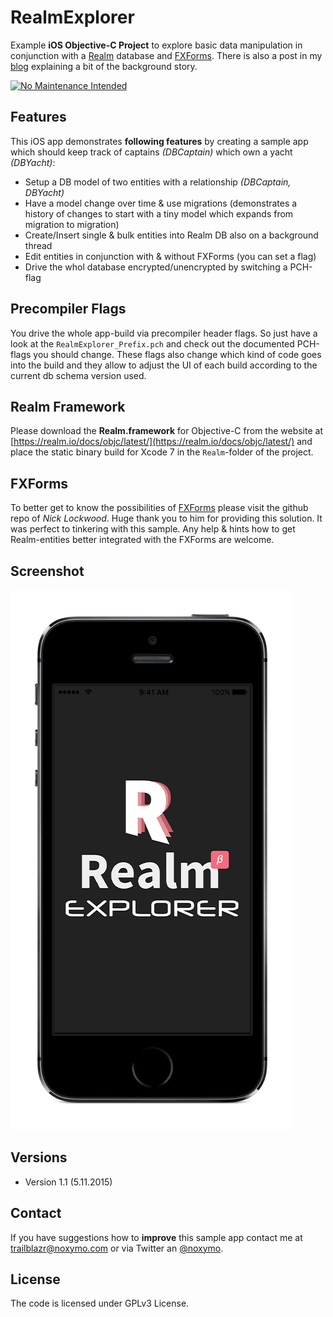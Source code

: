 # RealmExplorer
Example **iOS Objective-C Project** to explore basic data manipulation in conjunction with a [Realm](https://github.com/realm/realm-cocoa) database and [FXForms](https://github.com/nicklockwood/FXForms). There is also a post in my [blog](http://www.thetawelle.de/?p=5086) explaining a bit of the background story.

[![No Maintenance Intended](http://unmaintained.tech/badge.svg)](http://unmaintained.tech/)

## Features
This iOS app demonstrates **following features** by creating a sample app which should keep track of captains *(DBCaptain)* which own a yacht *(DBYacht)*:

* Setup a DB model of two entities with a relationship *(DBCaptain, DBYacht)*
* Have a model change over time & use migrations (demonstrates a history of changes to start with a tiny model which expands from migration to migration)
* Create/Insert single & bulk entities into Realm DB also on a background thread
* Edit entities in conjunction with & without FXForms (you can set a flag)
* Drive the whol database encrypted/unencrypted by switching a PCH-flag


## Precompiler Flags
You drive the whole app-build via precompiler header flags. So just have a look at the `RealmExplorer_Prefix.pch` and check out the documented PCH-flags you should change. These flags also change which kind of code goes into the build and they allow to adjust the UI of each build according to the current db schema version used.

## Realm Framework
Please download the **Realm.framework** for Objective-C from the website at [https://realm.io/docs/objc/latest/](https://realm.io/docs/objc/latest/) and place the static binary build for Xcode 7 in the `Realm`-folder of the project.

## FXForms
To better get to know the possibilities of [FXForms](https://github.com/nicklockwood/FXForms) please visit the github repo of *Nick Lockwood*. Huge thank you to him for providing this solution. It was perfect to tinkering with this sample. Any help & hints how to get Realm-entities better integrated with the FXForms are welcome.

## Screenshot
![image](https://raw.githubusercontent.com/trailblazr/RealmExplorer/master/realmexplorer.gif)

## Versions

* Version 1.1 (5.11.2015)

## Contact
If you have suggestions how to  **improve** this sample app contact me at  [trailblazr@noxymo.com](mailto:trailblazr@noxymo.com?subject=Feedback%20for%20RealmExplorer%20on%20Github) or via Twitter an [@noxymo](http://twitter.com/@noxymo).

## License
The code is licensed under GPLv3 License.
